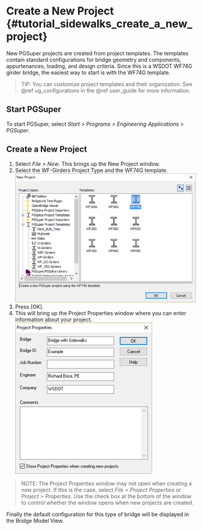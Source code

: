 Create a New Project {#tutorial_sidewalks_create_a_new_project}
============
New PGSuper projects are created from project templates. The templates contain standard configurations for bridge geometry and components, appurtenances, loading, and design criteria. Since this is a WSDOT WF74G girder bridge, the easiest way to start is with the WF74G template.

> TIP: You can customize project templates and their organization. See @ref ug_configurations in the @ref user_guide for more information.

Start PGSuper
-------------
To start PGSuper, select *Start > Programs > Engineering Applications > PGSuper*.

Create a New Project
---------------------
1. Select *File > New*. This brings up the New Project window.
2. Select the WF-Girders Project Type and the WF74G template. ![](Tutorial_Sidewalks_New_Project.png)
3. Press [OK].
3. This will bring up the Project Properties window where you can enter information about your project. ![](Tutorial_Sidewalks_Project_Properties.png)

> NOTE: The Project Properties window may not open when creating a new project. If this is the case, select *File > Project Properties* or *Project > Properties*. Use the check box at the bottom of the window to control whether the window opens when new projects are created.

Finally the default configuration for this type of bridge will be displayed in the Bridge Model View.

